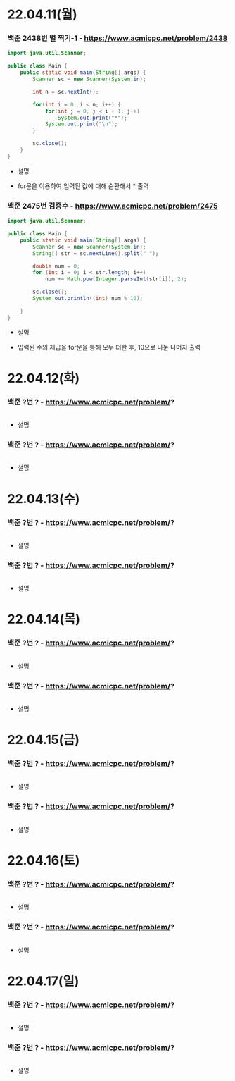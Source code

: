 # 22.04.11(월)

### 백준 2438번 별 찍기-1 - https://www.acmicpc.net/problem/2438
```java
import java.util.Scanner;

public class Main {
    public static void main(String[] args) {
        Scanner sc = new Scanner(System.in);

        int n = sc.nextInt();

        for(int i = 0; i < n; i++) {
            for(int j = 0; j < i + 1; j++)
                System.out.print("*");
            System.out.print("\n");
        }

        sc.close();
    }
}
```
- 설명
 * for문을 이용하여 입력된 값에 대해 순환해서 * 출력

### 백준 2475번 검증수 - https://www.acmicpc.net/problem/2475
```java
import java.util.Scanner;

public class Main {
	public static void main(String[] args) {
		Scanner sc = new Scanner(System.in);
		String[] str = sc.nextLine().split(" ");

		double num = 0;
		for (int i = 0; i < str.length; i++)
			num += Math.pow(Integer.parseInt(str[i]), 2);

		sc.close();
		System.out.println((int) num % 10);

	}
}
```
- 설명
 * 입력된 수의 제곱을 for문을 통해 모두 더한 후, 10으로 나눈 나머지 출력

# 22.04.12(화)

### 백준 ?번 ? - https://www.acmicpc.net/problem/?
```java

```
- 설명


### 백준 ?번 ? - https://www.acmicpc.net/problem/?
```java

```
- 설명

# 22.04.13(수)

### 백준 ?번 ? - https://www.acmicpc.net/problem/?
```java

```
- 설명


### 백준 ?번 ? - https://www.acmicpc.net/problem/?
```java

```
- 설명

# 22.04.14(목)

### 백준 ?번 ? - https://www.acmicpc.net/problem/?
```java

```
- 설명


### 백준 ?번 ? - https://www.acmicpc.net/problem/?
```java

```
- 설명

# 22.04.15(금)

### 백준 ?번 ? - https://www.acmicpc.net/problem/?
```java

```
- 설명


### 백준 ?번 ? - https://www.acmicpc.net/problem/?
```java

```
- 설명

# 22.04.16(토)

### 백준 ?번 ? - https://www.acmicpc.net/problem/?
```java

```
- 설명


### 백준 ?번 ? - https://www.acmicpc.net/problem/?
```java

```
- 설명

# 22.04.17(일)

### 백준 ?번 ? - https://www.acmicpc.net/problem/?
```java

```
- 설명


### 백준 ?번 ? - https://www.acmicpc.net/problem/?
```java

```
- 설명

